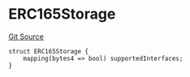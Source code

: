 # ERC165Storage
[Git Source](https://github.com/thrackle-io/rules-protocol/blob/b3877670eae43a9723081d42c4401502ebd5b9f6/src/diamond/implementations/ERC165/ERC165Lib.sol)


```solidity
struct ERC165Storage {
    mapping(bytes4 => bool) supportedInterfaces;
}
```

